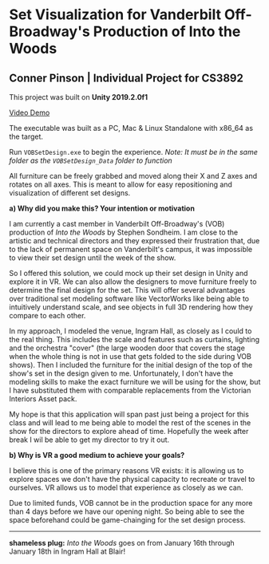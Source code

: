 # Set Visualization for Vanderbilt Off-Broadway's Production of Into the Woods
## Conner Pinson | Individual Project for CS3892

This project was built on **Unity 2019.2.0f1**

[Video Demo](https://drive.google.com/file/d/1dzuQ1vNJ7LxBYQA-Hy861tjeQnRZ0Fjm/view?usp=sharing)

The executable was built as a PC, Mac & Linux Standalone with x86_64 as the target.

Run `VOBSetDesign.exe` to begin the experience. *Note: It must be in the same folder as the `VOBSetDesign_Data` folder to function*

All furniture can be freely grabbed and moved along their X and Z axes and rotates on all axes. This is meant to allow for easy repositioning and visualization of different set designs.

**a) Why did you make this? Your intention or	motivation**

I am currently a cast member in Vanderbilt Off-Broadway's (VOB) production of *Into the Woods* by Stephen Sondheim. I am close to the artistic and technical directors and they expressed their frustration that, due to the lack of permanent space on Vanderbilt's campus, it was impossible to view their set design until the week of the show.

So I offered this solution, we could mock up their set design in Unity and explore it in VR. We can also allow the designers to move furniture freely to determine the final design for the set. This will offer several advantages over traditional set modeling software like VectorWorks like being able to intuitively understand scale, and see objects in full 3D rendering how they compare to each other.

In my approach, I modeled the venue, Ingram Hall, as closely as I could to the real thing. This includes the scale and features such as curtains, lighting and the orchestra "cover" (the large wooden door that covers the stage when the whole thing is not in use that gets folded to the side during VOB shows). Then I included the furniture for the initial design of the top of the show's set in the design given to me. Unfortunately, I don't have the modeling skills to make the exact furniture we will be using for the show, but I have substituted them with comparable replacements from the Victorian Interiors Asset pack.

My hope is that this application will span past just being a project for this class and will lead to me being able to model the rest of the scenes in the show for the directors to explore ahead of time. Hopefully the week after break I wil be able to get my director to try it out.

**b) Why is VR a good medium to achieve your goals?**

I believe this is one of the primary reasons VR exists: it is allowing us to explore spaces we don't have the physical capacity to recreate or travel to ourselves. VR allows us to model that experience as closely as we can.

Due to limited funds, VOB cannot be in the production space for any more than 4 days before we have our opening night. So being able to see the space beforehand could be game-chainging for the set design process.

---

**shameless plug:** *Into the Woods* goes on from January 16th through January 18th in Ingram Hall at Blair!
